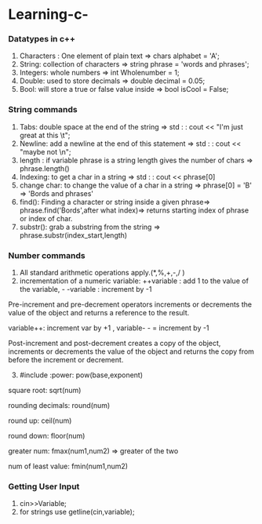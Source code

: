 # Learning-c-
### Datatypes in c++

1. Characters : One element of plain text ⇒ chars alphabet = 'A';
2. String: collection of characters ⇒ string phrase = 'words and phrases';
3. Integers: whole numbers ⇒ int Wholenumber = 1;
4. Double: used to store decimals ⇒ double decimal = 0.05;
5. Bool: will store a true or false value inside ⇒ bool isCool = False;

 

### String commands

1. Tabs: double space at the end of the string ⇒ std : : cout << "I'm just great at this \t";
2. Newline: add a newline at the end of this statement ⇒ std : : cout << "maybe not \n";
3. length : if variable phrase is a string length gives the number of chars ⇒ phrase.length()
4. Indexing: to get a char in a string ⇒ std : : cout << phrase[0] 
5. change char: to change the value of a char in a string ⇒ phrase[0] = 'B' ⇒ 'Bords and phrases' 
6. find(): Finding a character or string inside a given phrase⇒ phrase.find('Bords',after what index)⇒ returns starting index of phrase or index of char.  
7. substr(): grab a substring from the string ⇒ phrase.substr(index_start,length)

### Number commands

1. All standard arithmetic operations apply.(*,%,+,-,/ )
2. incrementation of a numeric variable: ++variable : add 1 to the value of the variable,  - -variable : increment by -1 

Pre-increment and pre-decrement operators increments or decrements the value of the object and returns a reference to the result.

variable++: increment var by +1 , variable- - = increment by -1

Post-increment and post-decrement creates a copy of the object, increments or decrements the value of the object and returns the copy from before the increment or decrement.
    
3. #include <cmath> :power: pow(base,exponent)

square root: sqrt(num)

rounding decimals: round(num)

round up: ceil(num)

round down: floor(num)

greater num: fmax(num1,num2) ⇒ greater of the two

num of least value: fmin(num1,num2) 

### Getting User Input

1. cin>>Variable;
2. for strings use getline(cin,variable);
